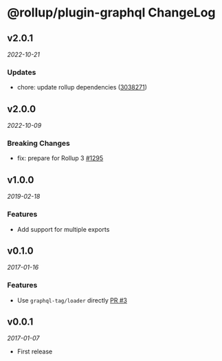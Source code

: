 # @rollup/plugin-graphql ChangeLog

## v2.0.1

_2022-10-21_

### Updates

- chore: update rollup dependencies ([3038271](https://github.com/rollup/plugins/commit/303827191ede6b2e4eade96c6968ed16a587683f))

## v2.0.0

_2022-10-09_

### Breaking Changes

- fix: prepare for Rollup 3 [#1295](https://github.com/rollup/plugins/pull/1295)

## v1.0.0

_2019-02-18_

### Features

- Add support for multiple exports

## v0.1.0

_2017-01-16_

### Features

- Use `graphql-tag/loader` directly [PR #3](https://github.com/kamilkisiela/rollup-plugin-graphql/pull/3)

## v0.0.1

_2017-01-07_

- First release

